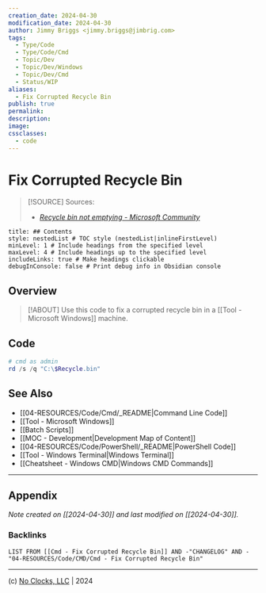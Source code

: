 ```yaml
---
creation_date: 2024-04-30
modification_date: 2024-04-30
author: Jimmy Briggs <jimmy.briggs@jimbrig.com>
tags:
  - Type/Code
  - Type/Code/Cmd
  - Topic/Dev
  - Topic/Dev/Windows
  - Topic/Dev/Cmd
  - Status/WIP
aliases:
  - Fix Corrupted Recycle Bin
publish: true
permalink:
description:
image:
cssclasses:
  - code
---
```


# Fix Corrupted Recycle Bin

> [!SOURCE] Sources:
> - *[Recycle bin not emptying - Microsoft Community](https://answers.microsoft.com/en-us/windows/forum/all/recycle-bin-not-emptying/404e6fbc-3647-403e-84a1-b53821b119a6)*

```table-of-contents
title: ## Contents 
style: nestedList # TOC style (nestedList|inlineFirstLevel)
minLevel: 1 # Include headings from the specified level
maxLevel: 4 # Include headings up to the specified level
includeLinks: true # Make headings clickable
debugInConsole: false # Print debug info in Obsidian console
```

## Overview

> [!ABOUT]
> Use this code to fix a corrupted recycle bin in a [[Tool - Microsoft Windows]] machine.

## Code

```powershell
# cmd as admin
rd /s /q "C:\$Recycle.bin"
```

## See Also

- [[04-RESOURCES/Code/Cmd/_README|Command Line Code]]
- [[Tool - Microsoft Windows]]
- [[Batch Scripts]]
- [[MOC - Development|Development Map of Content]]
- [[04-RESOURCES/Code/PowerShell/_README|PowerShell Code]]
- [[Tool - Windows Terminal|Windows Terminal]]
- [[Cheatsheet - Windows CMD|Windows CMD Commands]]

***

## Appendix

*Note created on [[2024-04-30]] and last modified on [[2024-04-30]].*

### Backlinks

```dataview
LIST FROM [[Cmd - Fix Corrupted Recycle Bin]] AND -"CHANGELOG" AND -"04-RESOURCES/Code/CMD/Cmd - Fix Corrupted Recycle Bin"
```

***

(c) [No Clocks, LLC](https://github.com/noclocks) | 2024